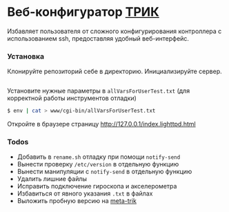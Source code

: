 # Веб-конфигуратор [ТРИК](https://github.com/trikset)

Избавляет пользователя от сложного конфигурирования контроллера с использованием ssh, предоставляя удобный веб-интерфейс.

### Установка

Клонируйте репозиторий себе в директорию. 
Инициализируйте сервер.
```sh
```
Установите нужные параметры в `allVarsForUserTest.txt` (для корректной работы инструментов отладки)
```sh
$ env | cat > www/cgi-bin/allVarsForUserTest.txt
```
Откройте в браузере страницу  http://127.0.0.1/index.lighttpd.html

### Todos
- Добавить в `rename.sh` отладку при помощи `notify-send`
- Вынести проверку `/etc/version` в отдельную функцию
- Вынести манипуляции с `notify-send` в отдельную функцию
- Удалить лишние файлы
- Исправить подключение гироскопа и акселерометра
- Избавиться от явного указания `.txt` в файлах
- Выложить пробную версию на [meta-trik](https://github.com/trikset/meta-trik)
